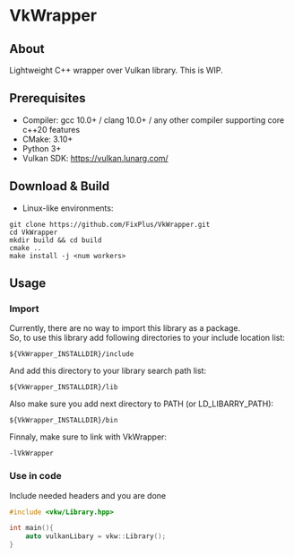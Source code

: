 # VkWrapper
## About
Lightweight C++ wrapper over Vulkan library. This is WIP.
## Prerequisites
* Compiler: gcc 10.0+ / clang 10.0+ / any other compiler supporting core c++20 features
* CMake: 3.10+
* Python 3+
* Vulkan SDK: https://vulkan.lunarg.com/
## Download & Build
* Linux-like environments:
```
git clone https://github.com/FixPlus/VkWrapper.git
cd VkWrapper
mkdir build && cd build
cmake ..
make install -j <num workers>
```
## Usage
### Import
Currently, there are no way to import this library as a package.\
So, to use this library add following directories to your include location list:
```
${VkWrapper_INSTALLDIR}/include
```
And add this directory to your library search path list:
```
${VkWrapper_INSTALLDIR}/lib
```
Also make sure you add next directory to PATH (or LD_LIBARRY_PATH):
```
${VkWrapper_INSTALLDIR}/bin
```
Finnaly, make sure to link with VkWrapper:
```
-lVkWrapper
```
### Use in code
Include needed headers and you are done
```c++
#include <vkw/Library.hpp>

int main(){
    auto vulkanLibary = vkw::Library();
}
```